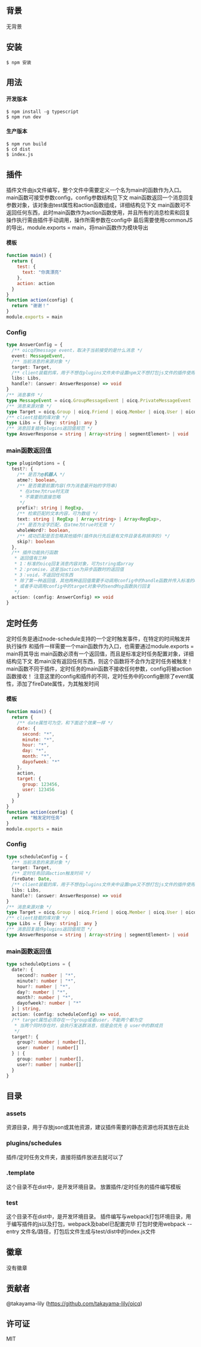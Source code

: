 ## 背景
无背景

## 安装
```shell
$ npm 安装
```

## 用法
#### 开发版本
```shell
$ npm install -g typescript
$ npm run dev
```
#### 生产版本
```shell
$ npm run build
$ cd dist
$ index.js
```

## 插件
插件文件由js文件编写，整个文件中需要定义一个名为main的函数作为入口。
main函数可接受参数config，config参数结构见下文
main函数返回一个消息回复参数对象，该对象由test属性和action函数组成，详细结构见下文
main函数可不返回任何东西，此时main函数作为action函数使用，并且所有的消息检索和回复操作执行需由插件手动调用，操作所需参数在config中
最后需要使用commonJS的导出，module.exports = main，将main函数作为模块导出
#### 模板
```javascript
function main() {
  return {
    test: {
      text: "你真漂亮"
    },
    action: action
  }
}
function action(config) {
  return "谢谢！"
}
module.exports = main
```

### Config
```typescript
type AnswerConfig = {
  /** oicq的message event，取决于当前接受的是什么消息 */
  event: MessageEvent,
  /** 当前消息的来源对象 */
  target: Target,
  /** client装载的库，用于不想在plugins文件夹中设置npm又不想打包js文件的插件使用一些库，重点是oicq库，其中有segment是转化消息对象的 */
  libs: Libs,
  handle?: (answer: AnswerResponse) => void
}
/** 消息事件 */
type MessageEvent = oicq.GroupMessageEvent | oicq.PrivateMessageEvent | oicq.DiscussMessageEvent
/** 消息来源对象 */
type Target = oicq.Group | oicq.Friend | oicq.Member | oicq.User | oicq.Discuss
/** client挂载的库对象 */
type Libs = { [key: string]: any }
/** 消息回复插件plugins返回值规范 */
type AnswerResponse = string | Array<string | segmentElement> | void
```
### main函数返回值
```typescript
type pluginOptions = {
  test?: {
    /** 是否为@机器人 */
    atme?: boolean,
    /** 是否需要前置内容(作为消息最开始的字符串)
     * 在atme为true时无效
     * 不需要则直接忽略
     */
    prefix?: string | RegExp,
    /** 检索匹配的文本内容，可为数组 */
    text: string | RegExp | Array<string> | Array<RegExp>,
    /** 是否为全字匹配，在atme为true时无效 */
    wholeWord?: boolean,
    /** 成功匹配是否忽略其他插件(插件执行先后是有文件目录名称排序的) */
    skip?: boolean
  },
  /** 插件功能执行函数
   * 返回值有三种
   * 1：标准的oicq回复消息内容对象，可为string或array
   * 2：promise，这是当action为异步函数时的返回值
   * 3：void，不返回任何东西
   * 除了第一种返回值，其他两种返回值需要手动调用config中的handle函数并传入标准的oicq回复消息内容对象执行回复，
   * 或者手动调用config中的target对象中的sendMsg函数执行回复
   */
  action: (config: AnswerConfig) => void
}
```

## 定时任务
定时任务是通过node-schedule支持的一个定时触发事件，在特定的时间触发并执行操作
和插件一样需要一个main函数作为入口，也需要通过module.exports = main将其导出
main函数必须有一个返回值，而且是标准定时任务配置对象，详细结构见下文
若main没有返回任何东西，则这个函数将不会作为定时任务被触发！
main函数不同于插件，定时任务的main函数不接收任何参数，config将被action函数接收！
注意这里的config和插件的不同，定时任务中的config删除了event属性，添加了fireDate属性，为其触发时间
#### 模板
```javascript
function main() {
  return {
    /** date属性可为空，和下面这个效果一样 */
    date: {
      second: "*",
      minute: "*",
      hour: "*",
      day: "*",
      month: "*",
      dayofweek: "*"
    },
    action,
    target: {
      group: 123456,
      user: 123456
    }
  }
}
function action(config) {
  return "触发定时任务"
}
module.exports = main
```
### Config
```typescript
type scheduleConfig = {
  /** 当前消息的来源对象 */
  target: Target,
  /** 定时任务回调action触发时间 */
  fireDate: Date,
  /** client装载的库，用于不想在plugins文件夹中设置npm又不想打包js文件的插件使用一些库，重点是oicq库，其中有segment是转化消息对象的 */
  libs: Libs,
  handle?: (answer: AnswerResponse) => void
}
/** 消息来源对象 */
type Target = oicq.Group | oicq.Friend | oicq.Member | oicq.User | oicq.Discuss
/** client挂载的库对象 */
type Libs = { [key: string]: any }
/** 消息回复插件plugins返回值规范 */
type AnswerResponse = string | Array<string | segmentElement> | void
```
### main函数返回值
```typescript
type scheduleOptions = {
  date?: {
    second?: number | "*",
    minute?: number | "*",
    hour?: number | "*",
    day?: number | "*",
    month?: number | "*",
    dayofweek?: number | "*"
  } | string,
  action: (config: scheduleConfig) => void,
  /** target属性必须存在一个group或者user，不能两个都为空
   * 当两个同时存在时，会执行发送群消息，但是会优先 @ user中的群成员
   */
  target?: {
    group?: number | number[],
    user: number | number[]
  } | {
    group: number | number[],
    user?: number | number[]
  }
}
```

## 目录
### assets
资源目录，用于存放json或其他资源，建议插件需要的静态资源也将其放在此处
### plugins/schedules
插件/定时任务文件夹，直接将插件放进去就可以了
### .template
这个目录不在dist中，是开发环境目录。
放置插件/定时任务的插件编写模板
### test
这个目录不在dist中，是开发环境目录。
插件编写与webpack打包环境目录，用于编写插件的js以及打包，webpack及babel已配置完毕
打包时使用webpack --entry 文件名/路径，打包后文件生成与test/dist中的index.js文件

## 徽章
没有徽章

## 贡献者
@takayama-lily (https://github.com/takayama-lily/oicq)

## 许可证
MIT